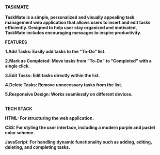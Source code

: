 <b>TASKMATE <br><br>
TaskMate is a simple, personalized and visually appealing task management web application that allows users to insert and edit tasks efficiently. Designed to help user stay organized and motivated, TaskMate includes encouraging messages to inspire productivity.

<b> FEATURES 

1.Add Tasks: Easily add tasks to the "To-Do" list.

2.Mark as Completed: Move tasks from "To-Do" to "Completed" with a single click.

3.Edit Tasks: Edit tasks directly within the list.

4.Delete Tasks: Remove unnecessary tasks from the list.

5.Responsive Design: Works seamlessly on different devices.<br>

<b> <br>TECH STACK<br>

HTML: For structuring the web application.

CSS: For styling the user interface, including a modern purple and pastel color scheme.

JavaScript: For handling dynamic functionality such as adding, editing, deleting, and completing tasks.
